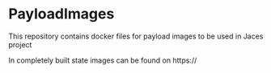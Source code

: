 # PayloadImages
This repository contains docker files for payload images to be used in Jaces project

In completely built state images can be found on https://
